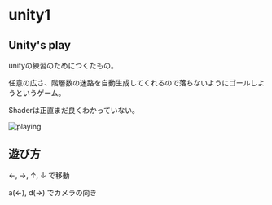 # unity1

## Unity's play

unityの練習のためにつくたもの。

任意の広さ、階層数の迷路を自動生成してくれるので落ちないようにゴールしようというゲーム。

Shaderは正直まだ良くわかっていない。

![playing](https://user-images.githubusercontent.com/33171218/33831347-09db2dd8-debb-11e7-9200-33832708cf65.PNG)


## 遊び方

←, →, ↑, ↓ で移動

a(←), d(→) でカメラの向き
